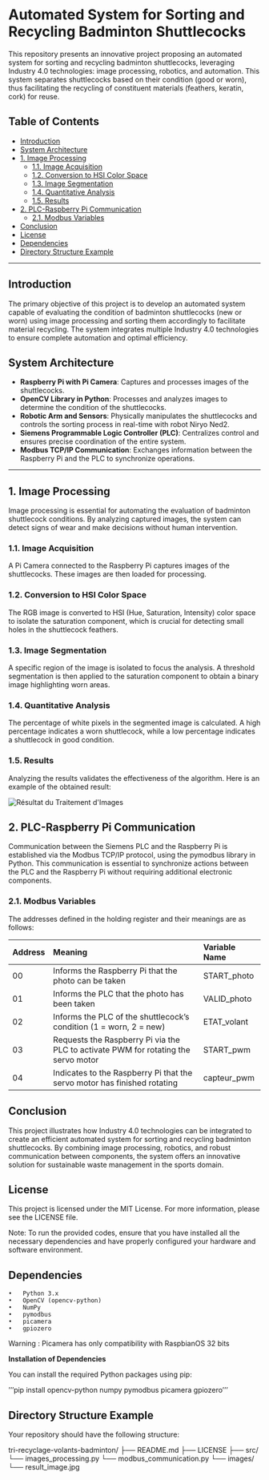 # Automated System for Sorting and Recycling Badminton Shuttlecocks

This repository presents an innovative project proposing an automated system for sorting and recycling badminton shuttlecocks, leveraging Industry 4.0 technologies: image processing, robotics, and automation. This system separates shuttlecocks based on their condition (good or worn), thus facilitating the recycling of constituent materials (feathers, keratin, cork) for reuse.

## Table of Contents

- [Introduction](#introduction)
- [System Architecture](#system-architecture)
- [1. Image Processing](#1-image-processing)
  - [1.1. Image Acquisition](#11-image-acquisition)
  - [1.2. Conversion to HSI Color Space](#12-conversion-to-hsi-color-space)
  - [1.3. Image Segmentation](#13-image-segmentation)
  - [1.4. Quantitative Analysis](#14-quantitative-analysis)
  - [1.5. Results](#16-results)
- [2. PLC-Raspberry Pi Communication](#2-plc-raspberry-pi-communication)
  - [2.1. Modbus Variables](#21-modbus-variables)
- [Conclusion](#conclusion)
- [License](#license)
- [Dependencies](#dependencies)
- [Directory Structure Example](#directory-structure)
---

## Introduction

The primary objective of this project is to develop an automated system capable of evaluating the condition of badminton shuttlecocks (new or worn) using image processing and sorting them accordingly to facilitate material recycling. The system integrates multiple Industry 4.0 technologies to ensure complete automation and optimal efficiency.

## System Architecture

- **Raspberry Pi with Pi Camera**: Captures and processes images of the shuttlecocks.
- **OpenCV Library in Python**: Processes and analyzes images to determine the condition of the shuttlecocks.
- **Robotic Arm and Sensors**: Physically manipulates the shuttlecocks and controls the sorting process in real-time with robot Niryo Ned2.
- **Siemens Programmable Logic Controller (PLC)**: Centralizes control and ensures precise coordination of the entire system.
- **Modbus TCP/IP Communication**: Exchanges information between the Raspberry Pi and the PLC to synchronize operations.

---

## 1. Image Processing

Image processing is essential for automating the evaluation of badminton shuttlecock conditions. By analyzing captured images, the system can detect signs of wear and make decisions without human intervention.

### 1.1. Image Acquisition

A Pi Camera connected to the Raspberry Pi captures images of the shuttlecocks. These images are then loaded for processing.

### 1.2. Conversion to HSI Color Space

The RGB image is converted to HSI (Hue, Saturation, Intensity) color space to isolate the saturation component, which is crucial for detecting small holes in the shuttlecock feathers.

### 1.3. Image Segmentation

A specific region of the image is isolated to focus the analysis. A threshold segmentation is then applied to the saturation component to obtain a binary image highlighting worn areas.

### 1.4. Quantitative Analysis

The percentage of white pixels in the segmented image is calculated. A high percentage indicates a worn shuttlecock, while a low percentage indicates a shuttlecock in good condition.

### 1.5. Results

Analyzing the results validates the effectiveness of the algorithm. Here is an example of the obtained result:

![Résultat du Traitement d'Images](images/result_image.jpg)

## 2. PLC-Raspberry Pi Communication

Communication between the Siemens PLC and the Raspberry Pi is established via the Modbus TCP/IP protocol, using the pymodbus library in Python. This communication is essential to synchronize actions between the PLC and the Raspberry Pi without requiring additional electronic components.

### 2.1. Modbus Variables

The addresses defined in the holding register and their meanings are as follows:

|Address| Meaning| Variable Name|
|:------|:-------|:-------------|
|00|Informs the Raspberry Pi that the photo can be taken|START_photo|
|01|Informs the PLC that the photo has been taken|VALID_photo|
|02|Informs the PLC of the shuttlecock’s condition (1 = worn, 2 = new)|ETAT_volant|
|03|Requests the Raspberry Pi via the PLC to activate PWM for rotating the servo motor|START_pwm|
|04|Indicates to the Raspberry Pi that the servo motor has finished rotating|capteur_pwm|

## Conclusion

This project illustrates how Industry 4.0 technologies can be integrated to create an efficient automated system for sorting and recycling badminton shuttlecocks. By combining image processing, robotics, and robust communication between components, the system offers an innovative solution for sustainable waste management in the sports domain.

## License

This project is licensed under the MIT License. For more information, please see the LICENSE file.

Note: To run the provided codes, ensure that you have installed all the necessary dependencies and have properly configured your hardware and software environment.

## Dependencies

	•	Python 3.x
	•	OpenCV (opencv-python)
	•	NumPy
	•	pymodbus
	•	picamera
	•	gpiozero

Warning : Picamera has only compatibility with RaspbianOS 32 bits

__Installation of Dependencies__

You can install the required Python packages using pip:

’’’pip install opencv-python numpy pymodbus picamera gpiozero’’’

## Directory Structure Example

Your repository should have the following structure:

tri-recyclage-volants-badminton/
├── README.md
├── LICENSE
├── src/
    └── images_processing.py
    └── modbus_communication.py
└── images/
    └── result_image.jpg
